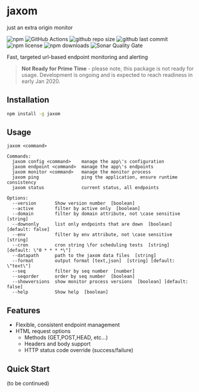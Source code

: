 # jaxom

just an extra origin monitor 

![npm](https://img.shields.io/npm/v/jaxom)
![GitHub Actions](https://img.shields.io/endpoint.svg?url=https%3A%2F%2Factions-badge.atrox.dev%2Fatrox%2Fsync-dotenv%2Fbadge&label=build&logo=none)
![github repo size](https://img.shields.io/github/repo-size/cloningerbutch/jaxom)
![github last commit](https://img.shields.io/github/last-commit/cloningerbutch/jaxom)
![npm license](https://img.shields.io/npm/l/jaxom)
![npm downloads](https://img.shields.io/npm/dw/jaxom)
![Sonar Quality Gate](https://img.shields.io/sonar/quality_gate/cloningerbutch_jaxom?server=https%3A%2F%2Fsonarcloud.io)

Fast, targeted url-based endpoint monitoring and alerting

> **Not Ready for Prime Time** - please note, this package is not ready for usage.  Development is ongoing and is expected to reach readiness in early Jan 2020.

## Installation 

```bash
npm install -g jaxom
```

## Usage

```
jaxom <command>

Commands:
  jaxom config <command>    manage the app\'s configuration
  jaxom endpoint <command>  manage the app\'s endpoints
  jaxom monitor <command>   manage the monitor process
  jaxom ping                ping the application, ensure runtime consistency
  jaxom status              current status, all endpoints

Options:
  --version       Show version number  [boolean]
  --active        filter by active only  [boolean]
  --domain        filter by domain attribute, not \case sensitive  [string]
  --downonly      list only endpoints that are down  [boolean] [default: false]
  --env           filter by env attribute, not \case sensitive  [string]
  --cron          cron string \for scheduling tests  [string] [default: \"0 * * * *\"]
  --datapath      path to the jaxom data files  [string]
  --format        output format [text,json]  [string] [default: \"text\"]
  --seq           filter by seq number  [number]
  --seqorder      order by seq number  [boolean]
  --showversions  show monitor process versions  [boolean] [default: false]
  --help          Show help  [boolean]

```

## Features

* Flexible, consistent endpoint management
* HTML request options
    * Methods (GET,POST,HEAD, etc...)
    * Headers and body support
    * HTTP status code override (success/failure)

## Quick Start

(to be continued)